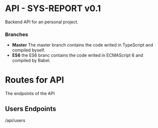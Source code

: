# API - SYS-REPORT v0.1
Backend API for an personal project.

### Branches

* **Master**
The master branch contains the code writed in TypeScript and compiled byself. 
* **ES6** 
the ES6 branc contains the code writed in ECMAScript 6 and compiled by Babel.

# Routes for API
The endpoints of the API

## Users Endpoints

/api/users
